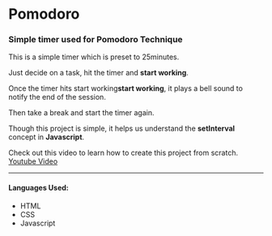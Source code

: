 # Pomodoro
### Simple timer used for Pomodoro Technique

This is a simple timer which is preset to 25minutes.

Just decide on a task, hit the timer and **start working**.

Once the timer hits start working**start working**, it plays a bell sound to notify the end of the session.

Then take a break and start the timer again.

Though this project is simple, it helps us understand the **setInterval** concept in **Javascript**.

Check out this video to learn how to create this project from scratch. [Youtube Video](https://www.youtube.com/watch?v=a7Kt7S_4HOA)

---

#### Languages Used:
* HTML
* CSS
* Javascript
